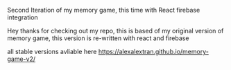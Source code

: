Second Iteration of my memory game, this time with React firebase integration

Hey thanks for checking out my repo, this is based of my original version of memory game, this version is re-written with react and firebase

all stable versions avliable here https://alexalextran.github.io/memory-game-v2/
